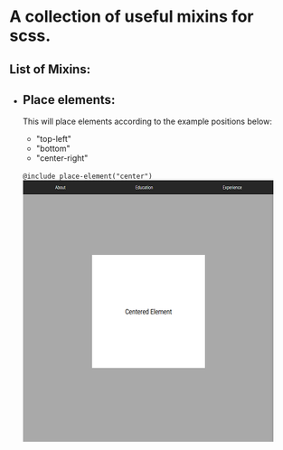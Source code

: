 # A collection of useful mixins for scss.

## List of Mixins:

-   ## Place elements:
    This will place elements according to the example positions below:
    - "top-left"
    - "bottom"
    - "center-right"
  
    `@include place-element("center")`
        ![Image of element being centered](./images/place-elements.PNG)
